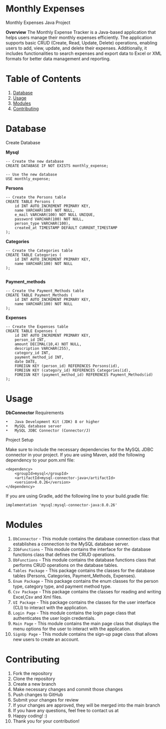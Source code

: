 # Monthly Expenses
Monthly Expenses Java Project


**Overview**
The Monthly Expense Tracker is a Java-based application that helps users manage their monthly expenses efficiently. The application supports basic CRUD (Create, Read, Update, Delete) operations, enabling users to add, view, update, and delete their expenses. Additionally, it includes functionalities to search expenses and export data to Excel or XML formats for better data management and reporting.


# **Table of Contents**
1. [Database](#Database)
2. [Usage](#usage)
3. [Modules](#modules)
4. [Contributing](#contributing)


# **Database**
Create Database

**Mysql**
```
-- Create the new database
CREATE DATABASE IF NOT EXISTS monthly_expense;

-- Use the new database
USE monthly_expense;

```
**Persons**
```
-- Create the Persons table
CREATE TABLE Persons (
    id INT AUTO_INCREMENT PRIMARY KEY,
    name VARCHAR(100) NOT NULL,
    e_mail VARCHAR(100) NOT NULL UNIQUE,
    password VARCHAR(100) NOT NULL,
    person_type VARCHAR(100),
    created_at TIMESTAMP DEFAULT CURRENT_TIMESTAMP
);

```
**Categories**
```
-- Create the Categories table
CREATE TABLE Categories (
    id INT AUTO_INCREMENT PRIMARY KEY,
    name VARCHAR(100) NOT NULL
);


```
**Payment_methods**
```
-- Create the Payment_Methods table
CREATE TABLE Payment_Methods (
    id INT AUTO_INCREMENT PRIMARY KEY,
    name VARCHAR(100) NOT NULL
);
```

**Expenses**
```
-- Create the Expenses table
CREATE TABLE Expenses (
    id INT AUTO_INCREMENT PRIMARY KEY,
    person_id INT,
    amount DECIMAL(10,4) NOT NULL,
    description VARCHAR(255),
    category_id INT,
    payment_method_id INT,
    date DATE,
    FOREIGN KEY (person_id) REFERENCES Persons(id),
    FOREIGN KEY (category_id) REFERENCES Categories(id),
    FOREIGN KEY (payment_method_id) REFERENCES Payment_Methods(id)
);

```

# **Usage**

**DbConnector**
Requirements

	•	Java Development Kit (JDK) 8 or higher
	•	MySQL database server
	•	MySQL JDBC Connector (Connector/J)

Project Setup

Make sure to include the necessary dependencies for the MySQL JDBC connector in your project. If you are using Maven, add the following dependency to your pom.xml file:

```
<dependency>
    <groupId>mysql</groupId>
    <artifactId>mysql-connector-java</artifactId>
    <version>8.0.26</version>
</dependency>
```
If you are using Gradle, add the following line to your build.gradle file:
```
implementation 'mysql:mysql-connector-java:8.0.26'
```


# **Modules**

1. `DbConnector` - This module contains the database connection class that establishes a connection to the MySQL database server.
2. `IDbFunctions` - This module contains the interface for the database functions class that defines the CRUD operations.
3. `DbFunctions` - This module contains the database functions class that performs CRUD operations on the database tables.
4. `Tables Package` - This package contains the classes for the database tables (Persons, Categories, Payment_Methods, Expenses).
5. `Enum Package` - This package contains the enum classes for the person type, category type, and payment method type.
6. `Csv Package` - This package contains the classes for reading and writing Excel,Csv and Xml files.
7. `UI Package` - This package contains the classes for the user interface (CLI) to interact with the application.
8. `Login Page` - This module contains the login page class that authenticates the user login credentials.
9. `Main Page` - This module contains the main page class that displays the menu options for the user to interact with the application.
10. `SignUp Page` - This module contains the sign-up page class that allows new users to create an account.


# **Contributing**

1. Fork the repository
2. Clone the repository
3. Create a new branch
4. Make necessary changes and commit those changes
5. Push changes to GitHub
6. Submit your changes for review
7. If your changes are approved, they will be merged into the main branch
8. If you have any questions, feel free to contact us at
9. Happy coding! :)
10. Thank you for your contribution!



